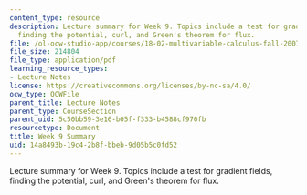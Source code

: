 ```yaml
---
content_type: resource
description: Lecture summary for Week 9. Topics include a test for gradient fields,
  finding the potential, curl, and Green's theorem for flux.
file: /ol-ocw-studio-app/courses/18-02-multivariable-calculus-fall-2007/14a8493b19c42b8fbbeb9d05b5c0fd52_lec_week9.pdf
file_size: 214804
file_type: application/pdf
learning_resource_types:
- Lecture Notes
license: https://creativecommons.org/licenses/by-nc-sa/4.0/
ocw_type: OCWFile
parent_title: Lecture Notes
parent_type: CourseSection
parent_uid: 5c50bb59-3e16-b05f-f333-b4588cf970fb
resourcetype: Document
title: Week 9 Summary
uid: 14a8493b-19c4-2b8f-bbeb-9d05b5c0fd52
---
```

Lecture summary for Week 9. Topics include a test for gradient fields, finding the potential, curl, and Green's theorem for flux.